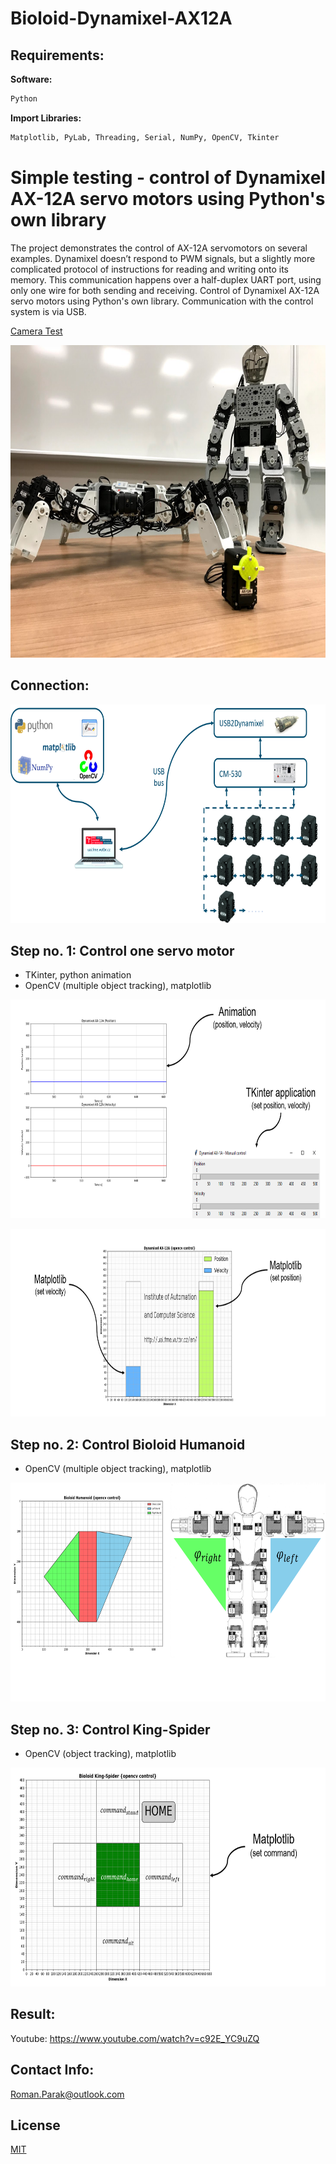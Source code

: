 # Bioloid-Dynamixel-AX12A

## Requirements:

**Software:**
```bash
Python 
```

**Import Libraries:**
```bash
Matplotlib, PyLab, Threading, Serial, NumPy, OpenCV, Tkinter 
```

# Simple testing - control of Dynamixel AX-12A servo motors using Python's own library

The project demonstrates the control of AX-12A servomotors on several examples. Dynamixel doesn’t respond to PWM signals, but a slightly more complicated protocol of instructions for reading and writing onto its memory. This communication happens over a half-duplex UART 
port, using only one wire for both sending and receiving. Control of Dynamixel AX-12A servo 
motors using Python's own library. Communication with the control system is via USB.

[Camera Test](https://github.com/rparak/Bioloid-Dynamixel-AX12A/tree/master/Camera_test)

<p align="center">
<img src="https://github.com/rparak/Bioloid-Dynamixel-AX12A/blob/master/images/bioloid_all_1_fig.PNG" width="700" height="500">
</p>

## Connection:

<p align="center">
<img src="https://github.com/rparak/Bioloid-Dynamixel-AX12A/blob/master/images/connection_fig.png" width="700" height="350">
</p>

## Step no. 1: Control one servo motor
* TKinter, python animation
* OpenCV (multiple object tracking), matplotlib

<p align="center">
<img src="https://github.com/rparak/Bioloid-Dynamixel-AX12A/blob/master/images/step_11_fig.png" width="700" height="350">
</p>

<p align="center">
<img src="https://github.com/rparak/Bioloid-Dynamixel-AX12A/blob/master/images/step_12_fig.png" width="700" height="300">
</p>

## Step no. 2: Control Bioloid Humanoid
* OpenCV (multiple object tracking), matplotlib

<p align="center">
<img src="https://github.com/rparak/Bioloid-Dynamixel-AX12A/blob/master/images/step_2_fig.png" width="700" height="350">
</p>

## Step no. 3: Control King-Spider
* OpenCV (object tracking), matplotlib

<p align="right">
<img src="https://github.com/rparak/Bioloid-Dynamixel-AX12A/blob/master/images/step_3_fig.png" width="700" height="350">
</p>

## Result:

Youtube: https://www.youtube.com/watch?v=c92E_YC9uZQ

## Contact Info:
Roman.Parak@outlook.com

## License
[MIT](https://choosealicense.com/licenses/mit/)
